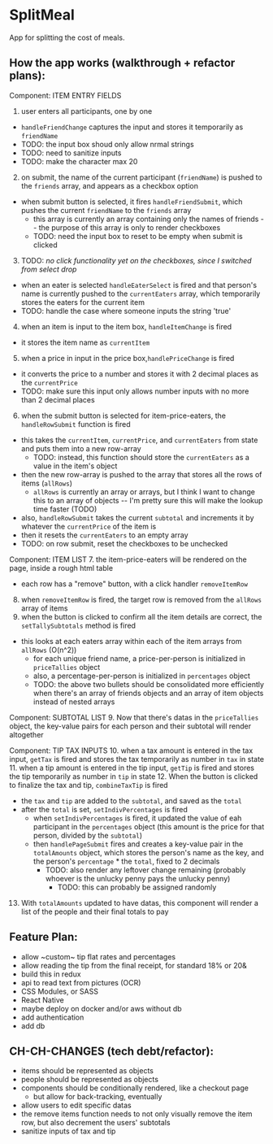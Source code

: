 # SplitMeal
App for splitting the cost of meals.


How the app works (walkthrough + refactor plans):
-------------------------------------------------

Component: ITEM ENTRY FIELDS
1. user enters all participants, one by one
  - `handleFriendChange` captures the input and stores it temporarily as `friendName`
  - TODO: the input box shoud only allow nrmal strings
  - TODO: need to sanitize inputs
  - TODO: make the character max 20
2. on submit, the name of the current participant (`friendName`) is pushed to the `friends` array, and appears as a checkbox option
  - when submit button is selected, it fires `handleFriendSubmit`, which pushes the current `friendName` to the `friends` array
    - this array is currently an array containing only the names of friends -- the purpose of this array is only to render checkboxes
    - TODO: need the input box to reset to be empty when submit is clicked
3. TODO: *no click functionality yet on the checkboxes, since I switched from select drop*
  - when an eater is selected `handleEaterSelect` is fired and that person's name is currently pushed to the `currentEaters` array, which temporarily stores the eaters for the current item
  - TODO: handle the case where someone inputs the string 'true'
4. when an item is input to the item box, `handleItemChange` is fired
  - it stores the item name as `currentItem`
5. when a price in input in the price box,`handlePriceChange` is fired
  - it converts the price to a number and stores it with 2 decimal places as the `currentPrice`
  - TODO: make sure this input only allows number inputs with no more than 2 decimal places
6. when the submit button is selected for item-price-eaters, the `handleRowSubmit` function is fired
  - this takes the `currentItem`, `currentPrice`, and `currentEaters` from state and puts them into a new row-array
    - TODO: instead, this function should store the `currentEaters` as a value in the item's object
  - then the new row-array is pushed to the array that stores all the rows of items (`allRows`)
    - `allRows` is currently an array or arrays, but I think I want to change this to an array of objects -- I'm pretty sure this will make the lookup time faster (TODO)
  - also, `handleRowSubmit` takes the current `subtotal` and increments it by whatever the `currentPrice` of the item is
  - then it resets the `currentEaters` to an empty array
  - TODO: on row submit, reset the checkboxes to be unchecked

Component: ITEM LIST
7. the item-price-eaters will be rendered on the page, inside a rough html table
  - each row has a "remove" button, with a click handler `removeItemRow`
8. when `removeItemRow` is fired, the target row is removed from the `allRows` array of items
9. when the button is clicked to confirm all the item details are correct, the `setTallySubtotals` method is fired
  - this looks at each eaters array within each of the item arrays from `allRows` (O(n^2))
    - for each unique friend name, a price-per-person is initialized in `priceTallies` object
    - also, a percentage-per-person is initialized in `percentages` object
    - TODO: the above two bullets should be consolidated more efficiently when there's an array of friends objects and an array of item objects instead of nested arrays

Component: SUBTOTAL LIST
9. Now that there's datas in the `priceTallies` object, the key-value pairs for each person and their subtotal will render altogether

Component: TIP TAX INPUTS
10. when a tax amount is entered in the tax input, `getTax` is fired and stores the tax temporarily as number in `tax` in state
11. when a tip amount is entered in the tip input, `getTip` is fired and stores the tip temporarily as number in `tip` in state
12. When the button is clicked to finalize the tax and tip, `combineTaxTip` is fired
  - the `tax` and `tip` are added to the `subtotal`, and saved as the `total`
  - after the `total` is set, `setIndivPercentages` is fired
    - when `setIndivPercentages` is fired, it updated the value of eah participant in the `percentages` object (this amount is the price for that person, divided by the `subtotal`)
    - then `handlePageSubmit` fires and creates a key-value pair in the `totalAmounts` object, which stores the person's name as the key, and the person's `percentage` * the `total`, fixed to 2 decimals
      - TODO: also render any leftover change remaining (probably whoever is the unlucky penny pays the unlucky penny)
        - TODO: this can probably be assigned randomly
13. With `totalAmounts` updated to have datas, this component will render a list of the people and their final totals to pay

Feature Plan:
--------------
- allow ~custom~ tip flat rates and percentages
- allow reading the tip from the final receipt, for standard 18% or 20&
- build this in redux
- api to read text from pictures (OCR)
- CSS Modules, or SASS
- React Native
- maybe deploy on docker and/or aws without db
- add authentication
- add db


CH-CH-CHANGES (tech debt/refactor):
-----------------------------------
- items should be represented as objects
- people should be represented as objects
- components should be conditionally rendered, like a checkout page
  - but allow for back-tracking, eventually
- allow users to edit specific datas
- the remove items function needs to not only visually remove the item row, but also decrement the users' subtotals
- sanitize inputs of tax and tip

